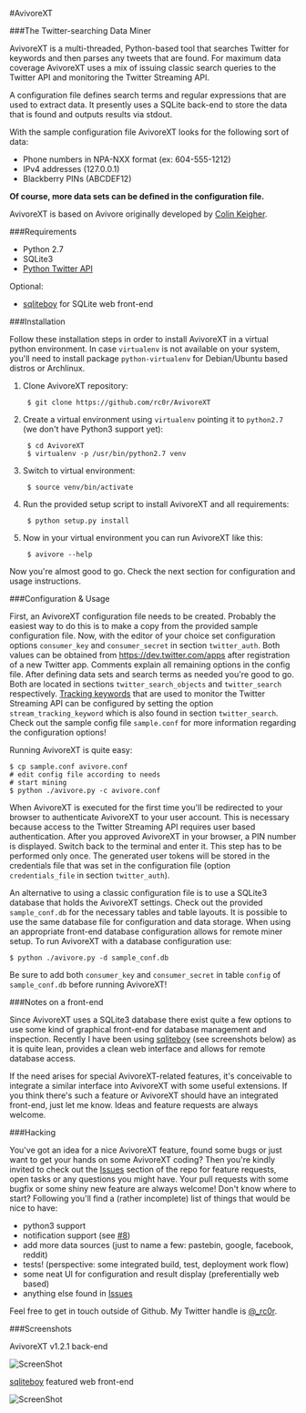#AvivoreXT

###The Twitter-searching Data Miner

AvivoreXT is a multi-threaded, Python-based tool that searches Twitter for
keywords and then parses any tweets that are found. For maximum data coverage
AvivoreXT uses a mix of issuing classic search queries to the Twitter API and
monitoring the Twitter Streaming API.  

A configuration file defines search terms and regular expressions that are used
to extract data. It presently uses a SQLite back-end to store the data that is
found and outputs results via stdout.

With the sample configuration file AvivoreXT looks for the following sort of
data:

* Phone numbers in NPA-NXX format (ex: 604-555-1212)
* IPv4 addresses (127.0.0.1)
* Blackberry PINs (ABCDEF12)

**Of course, more data sets can be defined in the configuration file.**

AvivoreXT is based on Avivore originally developed by [Colin Keigher](https://github.com/ColinKeigher/Avivore).


###Requirements

* Python 2.7
* SQLite3
* [Python Twitter API](https://github.com/soxohsix/twitter)

Optional:

* [sqliteboy](https://github.com/nopri/sqliteboy) for SQLite web front-end


###Installation

Follow these installation steps in order to install AvivoreXT in a virtual
python environment. In case `virtualenv` is not available on your system, you'll need to install
package `python-virtualenv` for Debian/Ubuntu based distros or Archlinux.

1. Clone AvivoreXT repository:

        $ git clone https://github.com/rc0r/AvivoreXT

2. Create a virtual environment using `virtualenv` pointing it to `python2.7`
(we don't have Python3 support yet):

        $ cd AvivoreXT
        $ virtualenv -p /usr/bin/python2.7 venv

3. Switch to virtual environment:

        $ source venv/bin/activate

4. Run the provided setup script to install AvivoreXT and all requirements:

        $ python setup.py install

5. Now in your virtual environment you can run AvivoreXT like this:

        $ avivore --help

Now you're almost good to go. Check the next section for configuration and
usage instructions.


###Configuration & Usage

First, an AvivoreXT configuration file needs to be created. Probably the easiest
way to do this is to make a copy from the provided sample configuration file.
Now, with the editor of your choice set configuration options `consumer_key`
and `consumer_secret` in section `twitter_auth`. Both values can be obtained
from https://dev.twitter.com/apps after registration of a new Twitter app.
Comments explain all remaining options in the config file. After defining data
sets and search terms as needed you're good to go. Both are located in sections
`twitter_search_objects` and `twitter_search` respectively. [Tracking keywords](
https://dev.twitter.com/streaming/overview/request-parameters#track)
that are used to monitor the Twitter Streaming API can be configured by setting
the option `stream_tracking_keyword` which is also found in section
`twitter_search`. Check out the sample config file `sample.conf` for more
information regarding the configuration options!

Running AvivoreXT is quite easy:

	$ cp sample.conf avivore.conf
	# edit config file according to needs
	# start mining
	$ python ./avivore.py -c avivore.conf
	
When AvivoreXT is executed for the first time you'll be redirected to your
browser to authenticate AvivoreXT to your user account. This is necessary
because access to the Twitter Streaming API requires user based authentication.
After you approved AvivoreXT in your browser, a PIN number is displayed. Switch
back to the terminal and enter it. This step has to be performed only once. The
generated user tokens will be stored in the credentials file that was set in the
configuration file (option `credentials_file` in section `twitter_auth`).

An alternative to using a classic configuration file is to use a SQLite3
database that holds the AvivoreXT settings. Check out the provided
`sample_conf.db` for the necessary tables and table layouts. It is possible to
use the same database file for configuration and data storage. When using an
appropriate front-end database configuration allows for remote miner setup. To
run AvivoreXT with a database configuration use:

	$ python ./avivore.py -d sample_conf.db

Be sure to add both `consumer_key` and `consumer_secret` in table `config` of
`sample_conf.db` before running AvivoreXT!


###Notes on a front-end

Since AvivoreXT uses a SQLite3 database there exist quite a few options to use
some kind of graphical front-end for database management and inspection.
Recently I have been using [sqliteboy](https://github.com/nopri/sqliteboy) (see
screenshots below) as it is quite lean, provides a clean web interface and
allows for remote database access.

If the need arises for special AvivoreXT-related features, it's conceivable to
integrate a similar interface into AvivoreXT with some useful extensions. If you
think there's such a feature or AvivoreXT should have an integrated front-end,
just let me know. Ideas and feature requests are always welcome.


###Hacking

You've got an idea for a nice AvivoreXT feature, found some bugs or just want
to get your hands on some AvivoreXT coding? Then you're kindly invited to
check out the [Issues](https://github.com/rc0r/AvivoreXT/issues) section of the
repo for feature requests, open tasks or any questions you might have. Your pull
requests with some bugfix or some shiny new feature are always welcome! Don't
know where to start? Following you'll find a (rather incomplete) list of things
that would be nice to have:  

* python3 support
* notification support (see [#8](https://github.com/rc0r/AvivoreXT/issues/8))
* add more data sources (just to name a few: pastebin, google, facebook, reddit)
* tests! (perspective: some integrated build, test, deployment work flow)
* some neat UI for configuration and result display (preferentially web based)
* anything else found in [Issues](https://github.com/rc0r/AvivoreXT/issues)

Feel free to get in touch outside of Github. My  Twitter handle is [@_rc0r](https://twitter.com/_rc0r).


###Screenshots

AvivoreXT v1.2.1 back-end

![ScreenShot](https://raw.github.com/rc0r/AvivoreXT/master/scrots/AvivoreXT-Backend.png)

[sqliteboy](https://github.com/nopri/sqliteboy) featured web front-end

![ScreenShot](https://raw.github.com/rc0r/AvivoreXT/master/scrots/AvivoreXT-Webfront.png)

